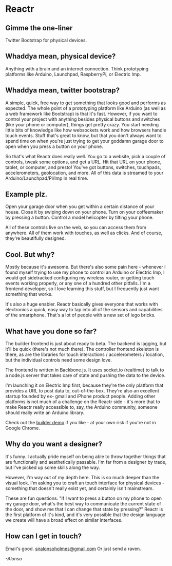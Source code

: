 Reactr
==============

Gimme the one-liner
------------------

Twitter Bootstrap for physical devices.


Whaddya mean, physical device?
------------------

Anything with a brain and an internet connection. Think prototyping platforms like Arduino, Launchpad, RaspberryPi, or Electric Imp. 

Whaddya mean, twitter bootstrap?
------------------

A simple, quick, free way to get something that looks good and performs as expected. The whole point of a prototyping platform like Arduino (as well as a web framework like Bootstrap) is that it's fast. However, if you want to control your project with anything besides physical buttons and switches (like your phone or computer), things get pretty crazy. You start needing little bits of knowledge like how websockets work and how browsers handle touch events. Stuff that's great to know, but that you don't always want to spend time on when you're just trying to get your goddamn garage door to open when you press a button on your phone.

So that's what Reactr does really well. You go to a website, pick a couple of controls, tweak some options, and get a URL. Hit that URL on your phone, tablet, or computer, and presto! You've got buttons, switches, touchpads, accelerometers, geolocation, and more. All of this data is streamed to your Arduino/Launchpad/Pi/Imp in real time.


Example plz.
------------------

Open your garage door when you get within a certain distance of your house. Close it by swiping down on your phone. Turn on your coffeemaker by pressing a button. Control a model helicopter by tilting your phone.

All of these controls live on the web, so you can access them from anywhere. All of them work with touches, as well as clicks. And of course, they're beautifully designed.


Cool. But why?
------------------

Mostly because it's awesome. But there's also some pain here - whenever I found myself trying to use my phone to control an Arduino or Electric Imp, I would get sidetracked configuring my wireless router, or getting touch events working properly, or any one of a hundred other pitfalls. I'm a frontend developer, so I love learning this stuff, but I frequently just want something that works.

It's also a huge enabler. Reactr basically gives everyone that works with electronics a quick, easy way to tap into all of the sensors and capabilities of the smartphone. That's a lot of people with a new set of lego bricks.  


What have you done so far?
------------------

The builder frontend is just about ready to beta. The backend is lagging, but it'll be quick (there's not much there). The controller frontend skeleton is there, as are the libraries for touch interactions / accelerometers / location, but the individual controls need some design love.

The frontend is written in Backbone.js. It uses socket.io (realtime) to talk to a node.js server that takes care of state and pushing the data to the device.

I'm launching it on Electric Imp first, because they're the only platform that provides a URL to post data to, out-of-the-box. They're also an excellent startup founded by ex- gmail and iPhone product people. Adding other platforms is not much of a challenge on the Reactr side - it's more that to make Reactr really accessible to, say, the Arduino community, someone should really write an Arduino library.

Check out the [builder demo](http://www.alonsoholmes.com/reactr) if you like - at your own risk if you're not in Google Chrome.


Why do you want a designer?
------------------

It's funny. I actually pride myself on being able to throw together things that are functionally and aesthetically passable. I'm far from a designer by trade, but I've picked up some skills along the way.

However, I'm way out of my depth here. This is so much deeper than the visual look. I'm asking you to craft an touch interface for physical devices - something that doesn't really exist yet, and certainly isn't mainstream.

These are fun questions. "If I want to press a button on my phone to open my garage door, what's the best way to communicate the current state of the door, and show me that I can change that state by pressing?" Reactr is the first platform of it's kind, and it's very possible that the design language we create will have a broad effect on similar interfaces.


How can I get in touch?
-------------------

Email's good. siralonsoholmes@gmail.com
Or just send a raven.

*-Alonso*